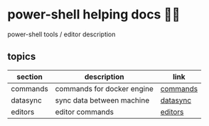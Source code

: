 <!-- omit in toc -->
# power-shell helping docs 🧍‍♂️

power-shell tools / editor description

<!-- omit in toc -->
## topics

| section | description | link |
|--- |--- |--- |
| commands | commands for docker engine | [commands](commands.md) |
| datasync | sync data between machine | [datasync](setup.md) |
| editors | editor commands | [editors](editors.md) |
